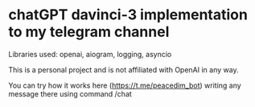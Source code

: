 # chatGPT davinci-3 implementation to my telegram channel 

Libraries used: openai, aiogram, logging, asyncio

This is a personal project and is not affiliated with OpenAI in any way.

You can try how it works here (https://t.me/peacedim_bot) writing any message there using command /chat
